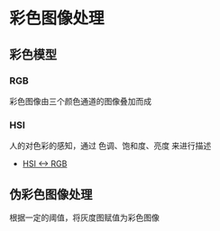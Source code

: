 # 彩色图像处理

## 彩色模型

### RGB

彩色图像由三个颜色通道的图像叠加而成

### HSI

人的对色彩的感知，通过 色调、饱和度、亮度 来进行描述

- [HSI <-> RGB](https://blog.csdn.net/Chaolei3/article/details/79408380)

## 伪彩色图像处理

根据一定的阈值，将灰度图赋值为彩色图像